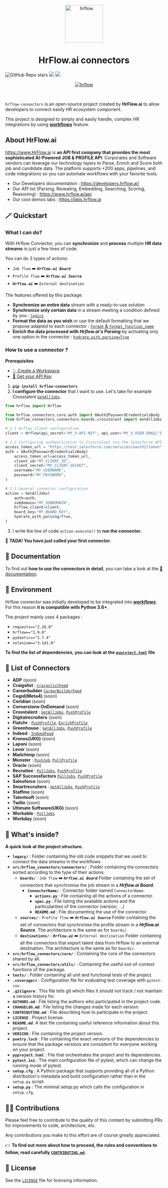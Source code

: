<p align="center">
  <a href="https://hrflow.ai">
    <img alt="hrflow" src="https://img.riminder.net/logo-hrflow.svg" width="120" />
  </a>
</p>
<h1 align="center">
  HrFlow.ai connectors
</h1>

![GitHub Repo stars](https://img.shields.io/github/stars/Riminder/hrflow-connectors?style=social) ![](https://img.shields.io/github/v/release/Riminder/hrflow-connectors) ![](https://img.shields.io/github/license/Riminder/hrflow-connectors)


<p align="center">
  <a href="https://hrflow.ai">
    <img alt="hrflow" src="https://hrflow-ai.imgix.net/corporate.svg"/>
  </a>
</p>

<br/>

  `hrflow-connectors` is an open-source project created by **HrFlow.ai** 
to allow developers to connect easily HR ecosystem component.

This project is designed to simply and easily handle,
complex HR integrations by using [**workflows**](https://developers.hrflow.ai/docs/workflows) feature.
<br/>

## About HrFlow.ai
  https://www.HrFlow.ai is **an API first company that provides the most sophisticated AI-Powered JOB & PROFILE API**. Corporates and Software vendors can leverage our technology layers to Parse, Enrich and Score both job and candidate data. The platform supports +200 apps, pipelines, and code integrations so you can automate workflows with your favorite tools.
  - Our Developers documentation : https://developers.hrflow.ai/
  - Our API list (Parsing, Revealing, Embedding, Searching, Scoring, Reasoning) : https://www.hrflow.ai/api
  - Our cool demos labs : https://labs.hrflow.ai


## 🪄 Quickstart
### What I can do?
With Hrflow Connector, you can **synchronize** and **process** multiple **HR data streams** in just a few lines of code.

You can do 3 types of actions:
* `Job flow` :arrow_right: ***`Hrflow.ai Board`***
* `Profile flow` :arrow_right: ***`Hrflow.ai Source`***
* ***`Hrflow.ai`*** :arrow_right: `External destination`

The features offered by this package:
* **Synchronize an entire data** stream with a ready-to-use solution
*  **Synchronize only certain data** in a stream meeting a condition defined by you : [`logics`](DOCUMENTATION.md#logics)
* **Format the data as you wish** or use the default formatting that we propose adapted to each connector : [`format` & `format_function_name`](DOCUMENTATION.md#format)
* **Enrich the data processed with *Hrflow.ai's Parsing*** by activating only one option in the connector : [`hydrate_with_parsing=True`](DOCUMENTATION.md#using-parsing-to-enrich-a-job)

### How to use a connector ?
**Prerequisites**
* [✨ Create a Workspace](https://hrflow.ai/signup/)
* [🔑 Get your API Key](https://developers.hrflow.ai/docs/api-authentification)

1. **`pip install hrflow-connectors`**
2. **I configure the connector** that I want to use. Let's take for example Crosstalent [`GetAllJobs`](src/hrflow_connectors/connectors/boards/crosstalent).
```python
from hrflow import Hrflow

from hrflow_connectors.core.auth import OAuth2PasswordCredentialsBody
from hrflow_connectors.connectors.boards.crosstalent import GetAllJobs

# 2.1 Hrflow client configuration
client = Hrflow(api_secret="MY_X-API-KEY", api_user="MY_X-USER-EMAIL")

# 2.2 Configuring authentication to Crosstalent via the Salesforce API
access_token_url = "https://test.salesforce.com/services/oauth2/token"
auth = OAuth2PasswordCredentialsBody(
    access_token_url=access_token_url,
    client_id="MY_CLIENT_ID",
    client_secret="MY_CLIENT_SECRET",
    username="MY_USERNAME",
    password="MY_PASSWORD",
)

# 2.3 General connector configuration
action = GetAllJobs(
    auth=auth,
    subdomain="MY_SUBDOMAIN",
    hrflow_client=client,
    board_key="MY_BOARD_KEY",
    hydrate_with_parsing=True,
)
```
3.  I write the line of code `action.execute()` to **run the connector.**

🐇 **TADA! You have just called your first connector.**


## 📖 Documentation
To find out **how to use the connectors in detail**, you can take a look at the [📖 documentation](DOCUMENTATION.md).

## 🚀 Environment
Hrflow connector was initially developed to be integrated into [***workflows***](https://developers.hrflow.ai/docs/workflows).
For this reason **it is compatible with Python 3.6+**.

The project mainly uses 4 packages :
* `requests=="2.26.0"`
* `hrflow=="1.9.0"`
* `pydantic=="1.7.4"`
* `selenium=="3.141.0"`

**To find the list of dependencies, you can look at the [`pyproject.toml`](pyproject.toml) file**

## :electric_plug: List of Connectors
- **ADP** (soon)
- **Craigslist** : [`CraigslistFeed`](src/hrflow_connectors/connectors/boards/craigslist/)
- **Careerbuilder** [`CareerBuilderFeed`](src/hrflow_connectors/connectors/boards/careerbuilder)
- **Cegid(Meta4)** (soon)
- **Ceridian** (soon)
- **Cornerstone OnDemand** (soon)
- **Crosstalent** : [`GetAllJobs`](src/hrflow_connectors/connectors/boards/crosstalent), [`PushProfile`](src/hrflow_connectors/connectors/destinations/crosstalent)
- **Digitalrecruiters** (soon)
- **Flatchr** : [`PushProfile`](src/hrflow_connectors/connectors/destinations/flatchr/), [`EnrichProfile`](src/hrflow_connectors/connectors/destinations/flatchr/)
- **Greenhouse** : [`GetAllJobs`](src/hrflow_connectors/connectors/boards/greenhouse), [`PushProfile`](src/hrflow_connectors/connectors/destinations/greenhouse)
- **Indeed** : [`IndeedFeed`](src/hrflow_connectors/connectors/boards/indeed)
- **Kronos(UKG)** (soon)
- **Laponi** (soon)
- **Lever** (soon)
- **Mailchimp** (soon)
- **Monster** : [`PushJob`](src/hrflow_connectors/connectors/boards/monster), [`PullProfile`](src/hrflow_connectors/connectors/destinations/monster)
- **Oracle** (soon)
- **Recruitee** : [`PullJobs`](src/hrflow_connectors/connectors/boards/recruitee), [`PushProfile`](src/hrflow_connectors/connectors/destinations/recruitee)
- **SAP Successfactors** [`PullJobs`](src/hrflow_connectors/connectors/boards/sapsuccessfactors), [`PushProfile`](src/hrflow_connectors/connectors/destinations/sapsuccessfactors)
- **Salesforce** (soon)
- **Smartrecruiters** : [`GetAllJobs`](src/hrflow_connectors/connectors/boards/smartrecruiters/), [`PushProfile`](src/hrflow_connectors/connectors/destinations/smartrecruiters)
- **Staffme** (soon)
- **Talentsoft** (soon)
- **Twilio** (soon)
- **Ultimate Software(UKG)** (soon)
- **Workable** : [`PullJobs`](src/hrflow_connectors/connectors/boards/workable)
- **Workday** (soon)

## 🧐 What's inside?
**A quick look at the project structure.**

* **`legacy/`** : Folder containing the old code snippets that we used to connect the data streams in the workflows
* **`src/hrflow_connectors/connectors/`** : Folder containing the connectors sorted according to the type of their actions
  * **`boards/`** : `Job flow` :arrow_right: ***`Hrflow.ai Board`*** Folder containing the set of connectors that synchronise the job stream in a ***Hrflow.ai Board***.
    * **`ConnectorName/`** : Connector folder named `ConnectorName`.
      * **`actions.py`** : File containing all the actions of a connector.
      * **`spec.py`** : File listing the available actions and the particularities of the connector (version, ...)
      * **`README.md`** : File documenting the use of the connector.
  * **`sources/`** : `Profile flow` :arrow_right: ***`Hrflow.ai Source`*** Folder containing the set of connectors that synchronise the profile stream in a ***Hrflow.ai Source***. The architecture is the same as for `boards/`.
  * **`destinations/`** : ***`Hrflow.ai`*** :arrow_right: `External destination` Folder containing all the connectors that export talent data from Hrflow to an external destination. The architecture is the same as for `boards/`.
* **`src/hrflow_connectors/core/`** : Containing the core of the connectors shared by all.
* **`src/hrflow_connectors/utils/`** : Containing the useful out-of-context functions of the package.
* **`tests/`** : Folder containing all unit and functional tests of the project.
* **`.coveragerc`** : Configuration file for evaluating test coverage with `pytest-cov`.
* **`.gitignore`** : This file tells git which files it should not track / not maintain a version history for.
* **`AUTHORS.md`** : File listing the authors who participated in the project code.
* **`CHANGELOG.md`** : File listing the changes made for each version.
* **`CONTRIBUTING.md`** : File describing how to participate in the project.
* **`LICENSE`** : Project license.
* **`README.md`**: A text file containing useful reference information about this project.
* **`VERSION`** : File containing the project version.
* **`poetry.lock`** : File containing the exact versions of the dependencies to ensure that the package versions are consistent for everyone working on your project.
* **`pyproject.toml`** : File that orchestrates the project and its dependencies.
* **`pytest.ini`** : The main configuration file of pytest, which can change the running mode of pytest.
* **`setup.cfg`** : A Python package that supports providing all of a Python distribution's metadata and build configuration rather than in the `setup.py` script.
* **`setup.py`** : The minimal setup.py which calls the configuration in `setup.cfg`.

## :woman_technologist: Contributions

Please feel free to contribute to the quality of this content by
submitting PRs for improvements to code, architecture, etc. 

Any contributions you make to this effort are of course greatly 
appreciated.

👉 **To find out more about how to proceed, the rules and conventions to follow, read carefully [`CONTRIBUTING.md`](CONTRIBUTING.md).**


## :page_with_curl: License

See the [`LICENSE`](LICENSE) file for licensing information.